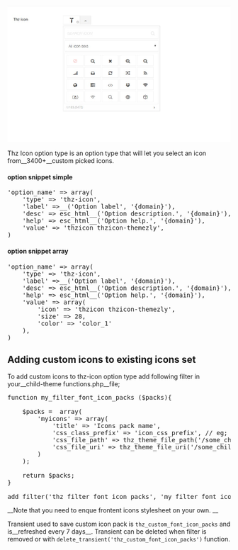 <div class="thz-doc-image max">
<a class="thz-lightbox mfp-image" href="../../docs-media/thz-icon.jpg" data-mfp-title="Creatus WordPress Theme Thz Icon Option Type" data-modal-size="large">
	<img src="../../docs-media/thz-icon.jpg" alt="Creatus WordPress Theme Thz Icon Option Type" />
</a>
</div>

Thz Icon option type is an option type that will let you select an icon from__3400+__custom picked icons.


#### option snippet simple

<pre class="pre-scrollable prettyprint light">
'option_name' => array(
	'type' => 'thz-icon',
	'label' =>__('Option label', '{domain}'),
	'desc' => esc_html__('Option description.', '{domain}'),
	'help' => esc_html__('Option help.', '{domain}'),
	'value' => 'thzicon thzicon-themezly',
)
</pre>


#### option snippet array

<pre class="pre-scrollable prettyprint light">
'option_name' => array(
	'type' => 'thz-icon',
	'label' =>__('Option label', '{domain}'),
	'desc' => esc_html__('Option description.', '{domain}'),
	'help' => esc_html__('Option help.', '{domain}'),
	'value' => array(
		'icon' => 'thzicon thzicon-themezly',
		'size' => 28,
		'color' => 'color_1'
	),
)
</pre>

## Adding custom icons to existing icons set



To add custom icons to thz-icon option type add following filter in your__child-theme functions.php__file;

<pre class="pre-scrollable prettyprint light">
function my_filter_font_icon_packs ($packs){

	$packs =  array(
		'myicons' => array(
			'title' => 'Icons pack name',
			'css_class_prefix' => 'icon_css_prefix', // eg; fa
			'css_file_path' => thz_theme_file_path('/some_child_theme_folder/style.css'),
			'css_file_uri' => thz_theme_file_uri('/some_child_theme_folder/style.css'),
		)
	);
	
    return $packs;
}

add_filter('thz_filter_font_icon_packs', 'my_filter_font_icon_packs');
</pre>

__Note that you need to enque frontent icons stylesheet on your own. __

Transient used to save custom icon pack is `thz_custom_font_icon_packs`  and is__refreshed every 7 days__. Transient can be deleted when filter is removed or with  `delete_transient('thz_custom_font_icon_packs')` function. 